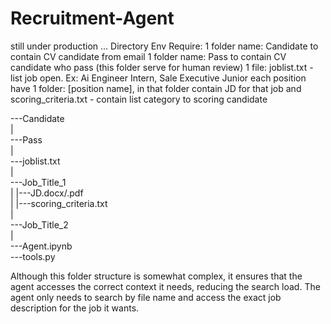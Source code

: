 # Recruitment-Agent

still under production ...
Directory Env Require:
1 folder name: Candidate to contain CV candidate from email
1 folder name: Pass to contain CV candidate who pass (this folder serve for human review)
1 file: joblist.txt - list job open. Ex: Ai Engineer Intern, Sale Executive Junior
each position have 1 folder: [position name], in that folder contain JD for that job and scoring_criteria.txt - contain list category to scoring candidate


---Candidate<br>
|<br>
---Pass<br>
|<br>
---joblist.txt<br>
|<br>
---Job_Title_1<br>
|        |---JD.docx/.pdf<br>
|        |---scoring_criteria.txt<br>
|<br>
---Job_Title_2<br>
|<br>
---Agent.ipynb<br>
---tools.py<br>


Although this folder structure is somewhat complex, it ensures that the agent accesses the correct context it needs, reducing the search load. The agent only needs to search by file name and access the exact job description for the job it wants.
